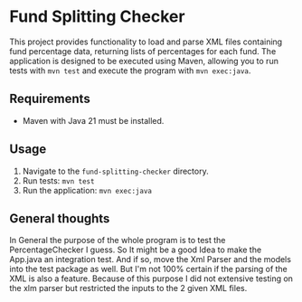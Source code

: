 # Fund Splitting Checker

This project provides functionality to load and parse XML files containing fund percentage data, returning lists of percentages for each fund. The application is designed to be executed using Maven, allowing you to run tests with `mvn test` and execute the program with `mvn exec:java`.

## Requirements

- Maven with Java 21 must be installed.

## Usage

1. Navigate to the `fund-splitting-checker` directory.
2. Run tests: `mvn test`
3. Run the application: `mvn exec:java`

## General thoughts
In General the purpose of the whole program is to test the PercentageChecker I guess. So It might be a good Idea to 
make the App.java an integration test. And if so, move the Xml Parser and the models into the test package as well.
But I'm not 100% certain if the parsing of the XML is also a feature. Because of this purpose I did not extensive testing
on the xlm parser but restricted the inputs to the 2 given XML files.